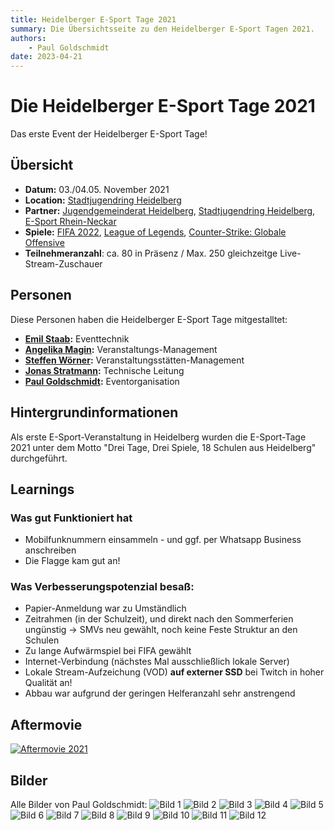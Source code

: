 ```yaml
---
title: Heidelberger E-Sport Tage 2021
summary: Die Übersichtsseite zu den Heidelberger E-Sport Tagen 2021.
authors:
    - Paul Goldschmidt
date: 2023-04-21
---
```


# Die Heidelberger E-Sport Tage 2021
Das erste Event der Heidelberger E-Sport Tage!

## Übersicht
* **Datum:** 03./04.05. November 2021
* **Location:** [Stadtjugendring Heidelberg](../uebersicht/orte/heidelberg-stadtjugendring.md)
* **Partner:** [Jugendgemeinderat Heidelberg](../uebersicht/partner/heidelberg-jugendgemeinderat.md), [Stadtjugendring Heidelberg](../uebersicht/partner/heidelberg-stadtjugendring.md), [E-Sport Rhein-Neckar](../uebersicht/partner/mannheim-esportrheinneckar.md)
* **Spiele:** [FIFA 2022](), [League of Legends](), [Counter-Strike: Globale Offensive]()
* **Teilnehmeranzahl**: ca. 80 in Präsenz / Max. 250 gleichzeitge Live-Stream-Zuschauer

## Personen
Diese Personen haben die Heidelberger E-Sport Tage mitgestalltet:

* **[Emil Staab](../uebersicht/personen/emilstaab):** Eventtechnik
* **[Angelika Magin](../uebersicht/personen/angelikamagin):** Veranstaltungs-Management
* **[Steffen Wörner](../uebersicht/personen/steffenwoerner):** Veranstaltungsstätten-Management
* **[Jonas Stratmann](../uebersicht/personen/jonasstratmann):** Technische Leitung
* **[Paul Goldschmidt](../uebersicht/personen/paulgoldschmidt):** Eventorganisation

## Hintergrundinformationen
Als erste E-Sport-Veranstaltung in Heidelberg wurden die E-Sport-Tage 2021 unter dem Motto "Drei Tage, Drei Spiele, 18 Schulen aus Heidelberg" durchgeführt.

## Learnings
### Was gut Funktioniert hat
* Mobilfunknummern einsammeln - und ggf. per Whatsapp Business anschreiben
* Die Flagge kam gut an!
 
### Was Verbesserungspotenzial besaß:
* Papier-Anmeldung war zu Umständlich
* Zeitrahmen (in der Schulzeit), und direkt nach den Sommerferien ungünstig -> SMVs neu gewählt, noch keine Feste Struktur an den Schulen
* Zu lange Aufwärmspiel bei FIFA gewählt
* Internet-Verbindung (nächstes Mal ausschließlich lokale Server)
* Lokale Stream-Aufzeichung (VOD) **auf externer SSD** bei Twitch in hoher Qualität an!
* Abbau war aufgrund der geringen Helferanzahl sehr anstrengend

## Aftermovie
[![Aftermovie 2021](https://img.youtube.com/vi/hgW-Nj9en6I/0.jpg)](https://www.youtube.com/watch?v=hgW-Nj9en6I)

## Bilder
Alle Bilder von Paul Goldschmidt:
![Bild 1](../img/events/esporttage2021/Bild-1.jpg)
![Bild 2](../img/events/esporttage2021/Bild-2.jpg)
![Bild 3](../img/events/esporttage2021/Bild-3.jpg)
![Bild 4](../img/events/esporttage2021/Bild-4.jpg)
![Bild 5](../img/events/esporttage2021/Bild-5.jpg)
![Bild 6](../img/events/esporttage2021/Bild-6.jpg)
![Bild 7](../img/events/esporttage2021/Bild-7.jpg)
![Bild 8](../img/events/esporttage2021/Bild-8.jpg)
![Bild 9](../img/events/esporttage2021/Bild-9.jpg)
![Bild 10](../img/events/esporttage2021/Bild-10.jpg)
![Bild 11](../img/events/esporttage2021/Bild-11.jpg)
![Bild 12](../img/events/esporttage2021/Bild-12.jpg)


